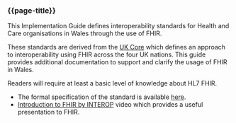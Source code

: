 ### {{page-title}}
This Implementation Guide defines interoperability standards for Health and Care organisations in Wales through the use of FHIR. 

These standards are derived from the [UK Core](https://digital.nhs.uk/services/fhir-uk-core) which defines an approach to interoperability using FHIR across the four UK nations. This guide provides additional documentation to support and clarify the usage of FHIR in Wales.

Readers will require at least a basic level of knowledge about HL7 FHIR. 
* The formal specification of the standard is available [here](https://hl7.org/fhir/R4/index.html). 
* [Introduction to FHIR by INTEROP](https://www.youtube.com/watch?v=BT17_5ROp3Q) video which provides a useful presentation to FHIR.